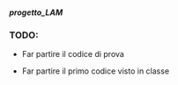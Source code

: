 ##### progetto_LAM



### TODO:


- Far partire il codice di prova

- Far partire il primo codice visto in classe
